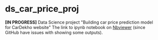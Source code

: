# ds_car_price_proj
**\[IN PROGRESS\]** Data Science project "Building car price prediction model for CarDekho website"
The link to ipynb notebook on [Nbviewer](https://nbviewer.org/github/ZaikaBohdan/ds_car_price_proj/blob/main/car_price_pred.ipynb) (since GitHub have issues with showing some outputs).
